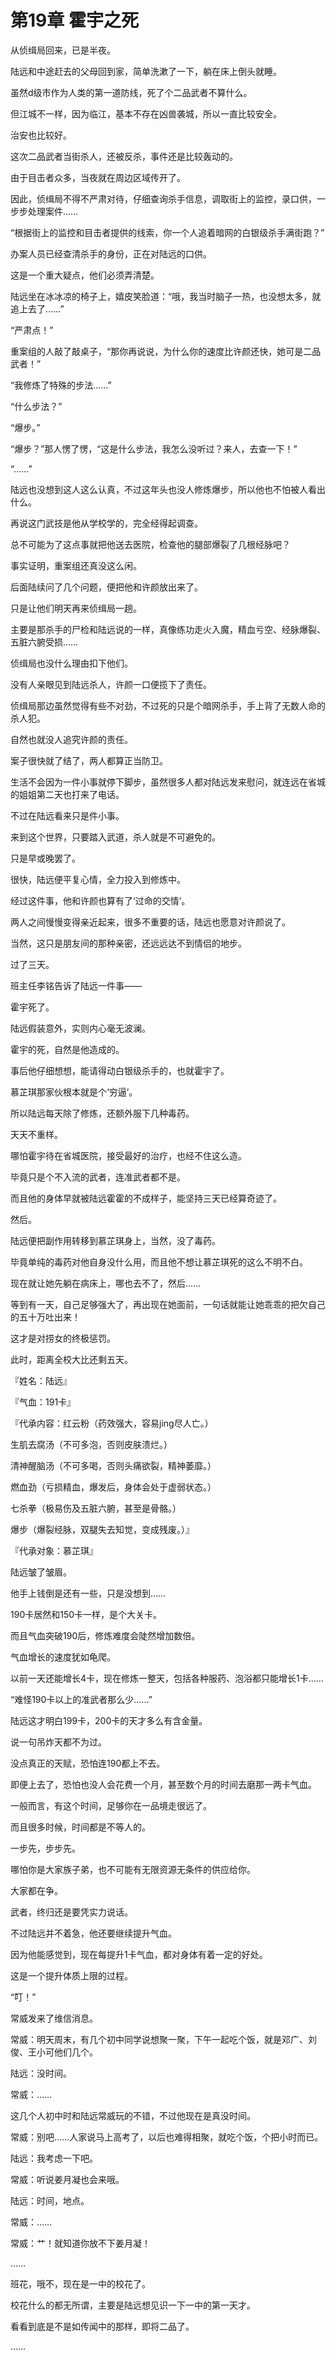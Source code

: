 # 第19章 霍宇之死

从侦缉局回来，已是半夜。

陆远和中途赶去的父母回到家，简单洗漱了一下，躺在床上倒头就睡。

虽然d级市作为人类的第一道防线，死了个二品武者不算什么。

但江城不一样，因为临江，基本不存在凶兽袭城，所以一直比较安全。

治安也比较好。

这次二品武者当街杀人，还被反杀，事件还是比较轰动的。

由于目击者众多，当夜就在周边区域传开了。

因此，侦缉局不得不严肃对待，仔细查询杀手信息，调取街上的监控，录口供，一步步处理案件……

“根据街上的监控和目击者提供的线索，你一个人追着暗网的白银级杀手满街跑？”

办案人员已经查清杀手的身份，正在对陆远的口供。

这是一个重大疑点，他们必须弄清楚。

陆远坐在冰冰凉的椅子上，嬉皮笑脸道：“哦，我当时脑子一热，也没想太多，就追上去了……”

“严肃点！”

重案组的人敲了敲桌子，“那你再说说，为什么你的速度比许颜还快，她可是二品武者！”

“我修炼了特殊的步法……”

“什么步法？”

“爆步。”

“爆步？”那人愣了愣，“这是什么步法，我怎么没听过？来人，去查一下！”

“……”

陆远也没想到这人这么认真，不过这年头也没人修炼爆步，所以他也不怕被人看出什么。

再说这门武技是他从学校学的，完全经得起调查。

总不可能为了这点事就把他送去医院，检查他的腿部爆裂了几根经脉吧？

事实证明，重案组还真没这么闲。

后面陆续问了几个问题，便把他和许颜放出来了。

只是让他们明天再来侦缉局一趟。

主要是那杀手的尸检和陆远说的一样，真像练功走火入魔，精血亏空、经脉爆裂、五脏六腑受损……

侦缉局也没什么理由扣下他们。

没有人亲眼见到陆远杀人，许颜一口便揽下了责任。

侦缉局那边虽然觉得有些不对劲，不过死的只是个暗网杀手，手上背了无数人命的杀人犯。

自然也就没人追究许颜的责任。

案子很快就了结了，两人都算正当防卫。

生活不会因为一件小事就停下脚步，虽然很多人都对陆远发来慰问，就连远在省城的姐姐第二天也打来了电话。

不过在陆远看来只是件小事。

来到这个世界，只要踏入武道，杀人就是不可避免的。

只是早或晚罢了。

很快，陆远便平复心情，全力投入到修炼中。

经过这件事，他和许颜也算有了‘过命的交情’。

两人之间慢慢变得亲近起来，很多不重要的话，陆远也愿意对许颜说了。

当然，这只是朋友间的那种亲密，还远远达不到情侣的地步。

过了三天。

班主任李铭告诉了陆远一件事——

霍宇死了。

陆远假装意外，实则内心毫无波澜。

霍宇的死，自然是他造成的。

事后他仔细想想，能请得动白银级杀手的，也就霍宇了。

慕芷琪那家伙根本就是个‘穷逼’。

所以陆远每天除了修炼，还额外服下几种毒药。

天天不重样。

哪怕霍宇待在省城医院，接受最好的治疗，也经不住这么造。

毕竟只是个不入流的武者，连准武者都不是。

而且他的身体早就被陆远霍霍的不成样子，能坚持三天已经算奇迹了。

然后。

陆远便把副作用转移到慕芷琪身上，当然，没了毒药。

毕竟单纯的毒药对他自身没什么用，而且他不想让慕芷琪死的这么不明不白。

现在就让她先躺在病床上，哪也去不了，然后……

等到有一天，自己足够强大了，再出现在她面前，一句话就能让她乖乖的把欠自己的五十万吐出来！

这才是对捞女的终极惩罚。

此时，距离全校大比还剩五天。

『姓名：陆远』

『气血：191卡』

『代承内容：红云粉（药效强大，容易jing尽人亡。）

生肌去腐汤（不可多泡，否则皮肤溃烂。）

清神醒脑汤（不可多喝，否则头痛欲裂，精神萎靡。）

燃血劲（亏损精血，爆发后，身体会处于虚弱状态。）

七杀拳（极易伤及五脏六腑，甚至是骨骼。）

爆步（爆裂经脉，双腿失去知觉，变成残废。）』

『代承对象：慕芷琪』

陆远皱了皱眉。

他手上钱倒是还有一些，只是没想到……

190卡居然和150卡一样，是个大关卡。

而且气血突破190后，修炼难度会陡然增加数倍。

气血增长的速度犹如龟爬。

以前一天还能增长4卡，现在修炼一整天，包括各种服药、泡浴都只能增长1卡……

“难怪190卡以上的准武者那么少……”

陆远这才明白199卡，200卡的天才多么有含金量。

说一句吊炸天都不为过。

没点真正的天赋，恐怕连190都上不去。

即便上去了，恐怕也没人会花费一个月，甚至数个月的时间去磨那一两卡气血。

一般而言，有这个时间，足够你在一品境走很远了。

而且很多时候，时间都是不等人的。

一步先，步步先。

哪怕你是大家族子弟，也不可能有无限资源无条件的供应给你。

大家都在争。

武者，终归还是要凭实力说话。

不过陆远并不着急，他还要继续提升气血。

因为他能感觉到，现在每提升1卡气血，都对身体有着一定的好处。

这是一个提升体质上限的过程。

“叮！”

常威发来了维信消息。

常威：明天周末，有几个初中同学说想聚一聚，下午一起吃个饭，就是邓广、刘俊、王小可他们几个。

陆远：没时间。

常威：……

这几个人初中时和陆远常威玩的不错，不过他现在是真没时间。

常威：别吧……人家说马上高考了，以后也难得相聚，就吃个饭，个把小时而已。

陆远：我考虑一下吧。

常威：听说姜月凝也会来哦。

陆远：时间，地点。

常威：……

常威：艹！就知道你放不下姜月凝！

……

班花，哦不，现在是一中的校花了。

校花什么的都无所谓，主要是陆远想见识一下一中的第一天才。

看看到底是不是如传闻中的那样，即将二品了。

……
